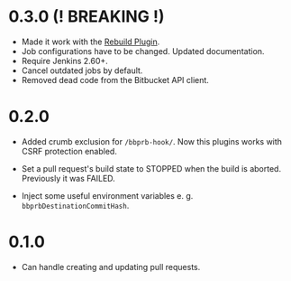 0.3.0 (! BREAKING !)
===================

  * Made it work with the [Rebuild Plugin](https://wiki.jenkins.io/display/JENKINS/Rebuild+Plugin).
  * Job configurations have to be changed. Updated documentation.
  * Require Jenkins 2.60+.
  * Cancel outdated jobs by default.
  * Removed dead code from the Bitbucket API client.


0.2.0
=====

  * Added crumb exclusion for `/bbprb-hook/`.
    Now this plugins works with CSRF protection enabled.

  * Set a pull request's build state to STOPPED when the build is aborted.
    Previously it was FAILED.

  * Inject some useful environment variables e. g. `bbprbDestinationCommitHash`.


0.1.0
=====

  * Can handle creating and updating pull requests.

